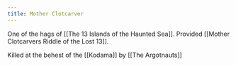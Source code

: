 ```yaml
---
title: Mother Clotcarver
---
```


One of the hags of [[The 13 Islands of the Haunted Sea]]. Provided [[Mother Clotcarvers Riddle of the Lost 13]]. 

Killed at the behest of the [[Kodama]] by [[The Argotnauts]]